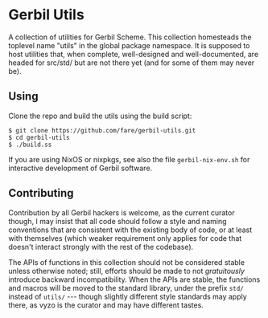 # Gerbil Utils

A collection of utilities for Gerbil Scheme.
This collection homesteads the toplevel name "utils" in the global package namespace.
It is supposed to host utilities that, when complete, well-designed and well-documented,
are headed for src/std/ but are not there yet (and for some of them may never be).

## Using

Clone the repo and build the utils using the build script:
```
$ git clone https://github.com/fare/gerbil-utils.git
$ cd gerbil-utils
$ ./build.ss
```

If you are using NixOS or nixpkgs, see also the file `gerbil-nix-env.sh`
for interactive development of Gerbil software.

## Contributing

Contribution by all Gerbil hackers is welcome, as the current curator though,
I may insist that all code should follow a style and naming conventions that are
consistent with the existing body of code, or at least with themselves
(which weaker requirement only applies for code that doesn't interact strongly
with the rest of the codebase).

The APIs of functions in this collection should not be considered stable unless otherwise noted;
still, efforts should be made to not *gratuitously* introduce backward incompatibility.
When the APIs are stable, the functions and macros will be moved to the standard library,
under the prefix `std/` instead of `utils/` --- though slightly different style standards may
apply there, as vyzo is the curator and may have different tastes.
